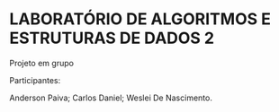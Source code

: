 # LABORATÓRIO DE ALGORITMOS E ESTRUTURAS DE DADOS 2 
 Projeto em grupo

Participantes:

Anderson Paiva;
Carlos Daniel;
Weslei De Nascimento.